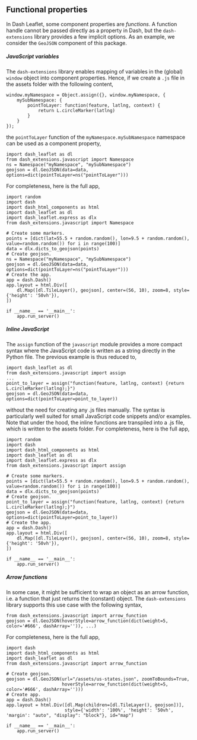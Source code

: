 ## Functional properties

In Dash Leaflet, some component properties are *functions*. A function handle cannot be passed directly as a property in Dash, but the `dash-extensions` library provides a few implicit options. As an example, we consider the `GeoJSON` component of this package.

##### JavaScript variables

The `dash-extensions` library enables mapping of variables in the (global) `window` object into component properties.  Hence, if we create a `.js` file in the assets folder with the following content,

	window.myNamespace = Object.assign({}, window.myNamespace, {  
	    mySubNamespace: {  
	        pointToLayer: function(feature, latlng, context) {  
	            return L.circleMarker(latlng)  
	        }  
	    }  
	});

the `pointToLayer` function of the `myNamespace.mySubNamespace` namespace can be used as a component property,

    import dash_leaflet as dl
    from dash_extensions.javascript import Namespace
    ns = Namespace("myNamespace", "mySubNamespace")
    geojson = dl.GeoJSON(data=data, options=dict(pointToLayer=ns("pointToLayer")))

For completeness, here is the full app,

	import random  
	import dash  
	import dash_html_components as html  
	import dash_leaflet as dl  
	import dash_leaflet.express as dlx  
    from dash_extensions.javascript import Namespace

	# Create some markers.  
	points = [dict(lat=55.5 + random.random(), lon=9.5 + random.random(), value=random.random()) for i in range(100)]  
	data = dlx.dicts_to_geojson(points)  
	# Create geojson.  
    ns = Namespace("myNamespace", "mySubNamespace")
    geojson = dl.GeoJSON(data=data, options=dict(pointToLayer=ns("pointToLayer")))
	# Create the app.  
	app = dash.Dash()  
	app.layout = html.Div([  
	    dl.Map([dl.TileLayer(), geojson], center=(56, 10), zoom=8, style={'height': '50vh'}),  
	])  
	  
	if __name__ == '__main__':  
	    app.run_server()

##### Inline JavaScript

The `assign` function of the `javascript` module provides a more compact syntax where the JavaScript code is written as a string directly in the Python file. The previous example is thus reduced to,

    import dash_leaflet as dl
    from dash_extensions.javascript import assign
    ...
    point_to_layer = assign("function(feature, latlng, context) {return L.circleMarker(latlng);}")
    geojson = dl.GeoJSON(data=data, options=dict(pointToLayer=point_to_layer))

without the need for creating any .js files manually. The syntax is particularly well suited for small JavaScript code snippets and/or examples. Note that under the hood, the inline functions are transpiled into a .js file, which is written to the assets folder. For completeness, here is the full app,

	import random  
	import dash  
	import dash_html_components as html  
	import dash_leaflet as dl  
	import dash_leaflet.express as dlx  
    from dash_extensions.javascript import assign

	# Create some markers.  
	points = [dict(lat=55.5 + random.random(), lon=9.5 + random.random(), value=random.random()) for i in range(100)]  
	data = dlx.dicts_to_geojson(points)  
	# Create geojson.  
    point_to_layer = assign("function(feature, latlng, context) {return L.circleMarker(latlng);}")
    geojson = dl.GeoJSON(data=data, options=dict(pointToLayer=point_to_layer))
	# Create the app.  
	app = dash.Dash()  
	app.layout = html.Div([  
	    dl.Map([dl.TileLayer(), geojson], center=(56, 10), zoom=8, style={'height': '50vh'}),  
	])  
	  
	if __name__ == '__main__':  
	    app.run_server()

##### Arrow functions

In some case, it might be sufficient to wrap an object as an arrow function, i.e. a function that just returns the (constant) object. The `dash-extensions` library supports this use case with the following syntax,

    from dash_extensions.javascript import arrow_function
    geojson = dl.GeoJSON(hoverStyle=arrow_function(dict(weight=5, color='#666', dashArray='')), ...)

For completeness, here is the full app,

    import dash
    import dash_html_components as html
    import dash_leaflet as dl
    from dash_extensions.javascript import arrow_function
    
    # Create geojson.
    geojson = dl.GeoJSON(url="/assets/us-states.json", zoomToBounds=True,
                         hoverStyle=arrow_function(dict(weight=5, color='#666', dashArray='')))
    # Create app.
    app = dash.Dash()
    app.layout = html.Div([dl.Map(children=[dl.TileLayer(), geojson])],
                          style={'width': '100%', 'height': '50vh', 'margin': "auto", "display": "block"}, id="map")
    
    if __name__ == '__main__':
        app.run_server()
